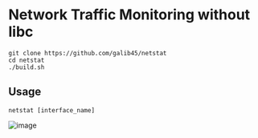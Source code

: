 # Network Traffic Monitoring without libc

	git clone https://github.com/galib45/netstat
	cd netstat
	./build.sh

## Usage

	netstat [interface_name]

![image](https://github.com/galib45/netstat/assets/25382636/c45591c9-b7c0-449b-9994-f94757e47055)
